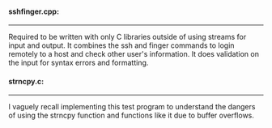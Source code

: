 #### sshfinger.cpp:
___

Required to be written with only C libraries outside of using streams for input and output. It combines the ssh and finger commands to login remotely to a host and check other user's information. It does validation on the input for syntax errors and formatting.

#### strncpy.c:
___

I vaguely recall implementing this test program to understand the dangers of using the strncpy function and functions like it due to buffer overflows.

